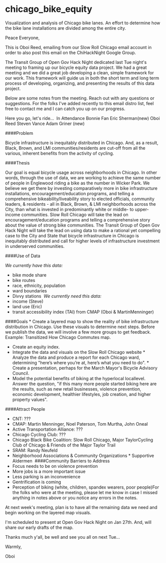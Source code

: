 # chicago_bike_equity
Visualization and analysis of Chicago bike lanes. An effort to determine how the bike lane installations are divided among the entire city.

Peace Everyone,

This is Oboi Reed, emailing from our Slow Roll Chicago email account in order to also post this email on the ChiHackNight Google Group. 

The Transit Group of Open Gov Hack Night dedicated last Tue night's meeting to framing up our bicycle equity data project. We had a great meeting and we did a great job developing a clean, simple framework for our work. This framework will guide us in both the short term and long term process of developing, organizing, and presenting the results of this data project. 

Below are some notes from the meeting. Reach out with any questions or suggestions. For the folks I've added recently to this email distro list, feel free to contact me and I can catch you up on our progress. 

Here you go, let's ride...
​
​In Attendance​
Bonnie Fan
Eric Sherman​ (new)​
Oboi Reed
Steven Vance
Adam Griner​ (new)​

​####Problem

Bicycle infrastructure is inequitably distributed in Chicago. And, as a result, Black, Brown, and LMI communities/residents are cut-off from all the various, inherent benefits from the activity of cycling.

####Thesis

Our goal is equal bicycle usage across neighborhoods in Chicago. In other words, through the use of data, we are working to achieve the same number of people in Englewood​ riding a bike as the number in Wicker Park​. We believe we get there by investing comparatively more in bike infrastructure​ installations​, ​​encouragement​/education programs​,​ and telling a comprehensive bikeability/liveability ​story​ to elected officials, community leaders, & residents - all in Black, Brown, & LMI neighborhoods across the City, than what is invested in predominantly white or middle- to upper-income communities. Slow Roll Chicago will take the lead on ​encouragement​/education programs​ and telling a comprehensive ​story about the value of strong bike communities. The Transit Group of Open Gov Hack Night will take the lead on using data to make a rational yet compelling case to the City and State that bicycle infrastructure in Chicago is inequitably distributed and call for higher levels of infrastructure investment in underserved communities. 

​####Use of ​Data
 
​_W​e ​currently ​have​ this data​:_
* bike mode share
* bike routes
* race, ethnicity, population
* ward boundaries
* Divvy​ stations​
​
_We currently need this data:_
* income ​(Steve​)​
* land use ​(​Eric​)​
* transit accessibility index (TAI) from CMAP​ (Oboi & Martin​ Menninger)​

####Goal​s​
​* Create a layered map to show the reality​ of bike infrastructure distribution in Chicago. Use ​these visuals to determine next steps. Before​ we publish the data, we will involve a ​few more groups to get feedback. Example: Transitized How Chicago Commutes map. 
* Create an equity index. 
* Integrate​ the data and visuals on the Slow Roll Chicago website
​* Analyze the data and produce a report for each ​Chicago ​ward​, determining "here’s where you’re at, here’s what you need to do​".
​* Create a presentation​, perhaps for the March Mayor's Bicycle Advisory Council.
* Model​ the potential benefits ​of biking ​at the hyperlocal local​ level. Answer the question, "if this many more people started biking here​ are the results, such as new retail businesses​, violence prevention, economic development, healthier lifestyles, job​ creation, and higher property values".​​​

####Attract ​People
* CNT:​ ???​
* CMAP: Martin Menninger, Noel Paterson, Tom Murtha, John Oneal
* A​ctive ​T​ransportation ​A​lliance​: ​???​
* Chicago Cycling Club​: ???​
* Chicago Black Bike Coalition​: Slow Roll Chicago, Major Taylor​ ​Cycling​ Club of Chicago​ & Friends of ​the ​Major Taylor Trail
* SRAM​: Randy Neufeld​
* Neighborhood Associations & Community Organizations
​* Supportive Aldermen​
​​
####Community Barriers​ to Address​
* Focus needs to be on violence prevention
* More jobs is a more important issue
* Less parking is an inconvenience
* Gentrification is coming
* Perception of biking (white, children, spandex​ wearers​, poor​ people​) 
​
For the folks who were at the meeting, please let me know in case I missed anything in notes above or you notice any errors in the notes. 

At next week's meeting, plan is to have all the remaining data we need and begin working on the layered map visuals. 

I'm scheduled to present at Open Gov Hack Night on Jan 27th. And, will share our early drafts of the map. 

Thanks much y'all, be well and see you all on next Tue...

Warmly,

Oboi
